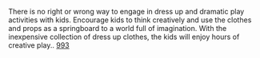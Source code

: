 There is no right or wrong way to engage in dress up and dramatic play activities with kids. Encourage kids to think creatively and use the clothes and props as a springboard to a world full of imagination. With the inexpensive collection of dress up clothes, the kids  will enjoy hours of creative play..
 <a href="http://www.friarwood.com/shoponlinejp.asp?cheap=products-c255.html" title="993">993</a>